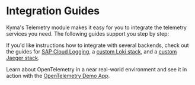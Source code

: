 # Integration Guides

Kyma's Telemetry module makes it easy for you to integrate the telemetry services you need. The following guides support you step by step:

If you'd like instructions how to integrate with several backends, check out the guides for [SAP Cloud Logging](./sap-cloud-logging/README.md), a [custom Loki stack](./loki/README.md), and a [custom Jaeger stack](./jaeger/README.md).

Learn about OpenTelemetry in a near real-world environment and see it in action with the [OpenTelemetry Demo App](./opentelemetry-demo/README.md).
